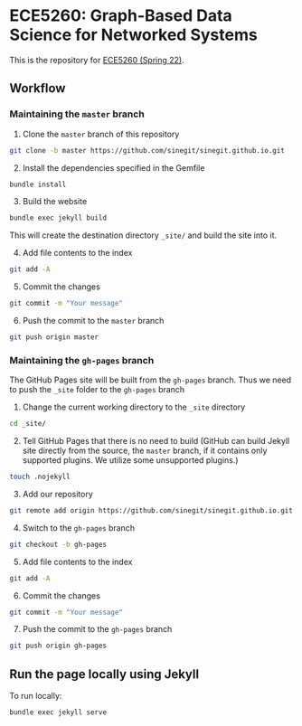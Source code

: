 # ECE5260: Graph-Based Data Science for Networked Systems

This is the repository for [ECE5260 (Spring 22)](http://sinegit.github.io/ECE5260). 
## Workflow

### Maintaining the `master` branch

1. Clone the `master` branch of this repository
```bash
git clone -b master https://github.com/sinegit/sinegit.github.io.git
```
2. Install the dependencies specified in the Gemfile
```bash
bundle install
```
3. Build the website
```bash
bundle exec jekyll build
```
This will create the destination directory `_site/` and build the site into it.

4. Add file contents to the index
```bash
git add -A
```
5. Commit the changes
```bash
git commit -m "Your message"
```
6. Push the commit to the `master` branch
```bash
git push origin master
```

### Maintaining the `gh-pages` branch

The GitHub Pages site will be built from the `gh-pages` branch. Thus we need to push the `_site` folder to the `gh-pages` branch

1. Change the current working directory to the `_site` directory
```bash
cd _site/
```
2. Tell GitHub Pages that there is no need to build (GitHub can build Jekyll site directly from the source, the `master` branch, if it contains only supported plugins. We utilize some unsupported plugins.)
```bash
touch .nojekyll
```
3. Add our repository
```bash
git remote add origin https://github.com/sinegit/sinegit.github.io.git
```
4. Switch to the `gh-pages` branch
```bash
git checkout -b gh-pages
```
5. Add file contents to the index
```bash
git add -A
```
6. Commit the changes
```bash
git commit -m "Your message"
```
7. Push the commit to the `gh-pages` branch
```bash
git push origin gh-pages
```

## Run the page locally using Jekyll

To run locally:
```bash
bundle exec jekyll serve
```